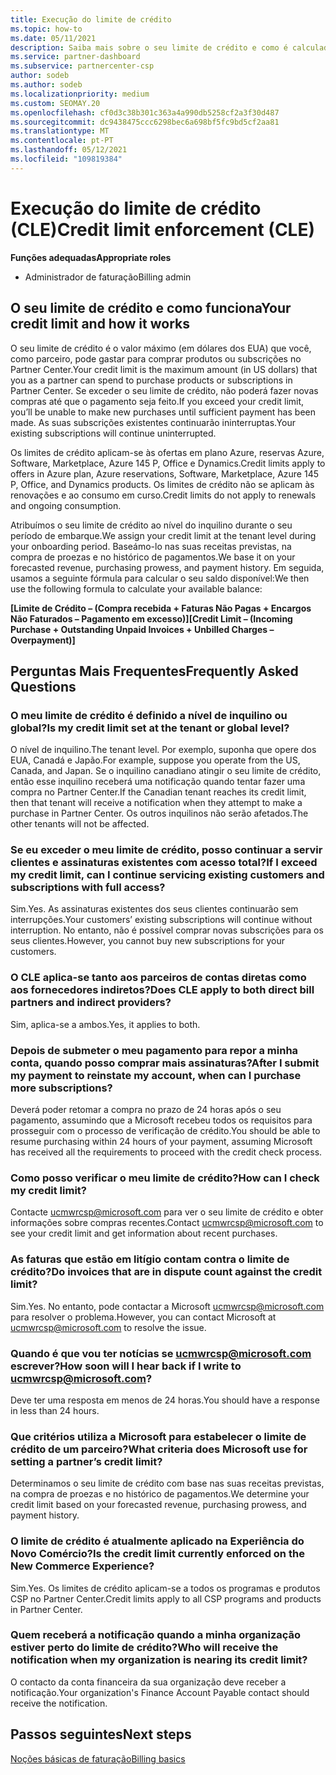 ```yaml
---
title: Execução do limite de crédito
ms.topic: how-to
ms.date: 05/11/2021
description: Saiba mais sobre o seu limite de crédito e como é calculado. Inclui FAQ.
ms.service: partner-dashboard
ms.subservice: partnercenter-csp
author: sodeb
ms.author: sodeb
ms.localizationpriority: medium
ms.custom: SEOMAY.20
ms.openlocfilehash: cf0d3c38b301c363a4a990db5258cf2a3f30d487
ms.sourcegitcommit: dc9438475ccc6298bec6a698bf5fc9bd5cf2aa81
ms.translationtype: MT
ms.contentlocale: pt-PT
ms.lasthandoff: 05/12/2021
ms.locfileid: "109819384"
---
```

# <a name="credit-limit-enforcement-cle"></a><span data-ttu-id="1f28c-104">Execução do limite de crédito (CLE)</span><span class="sxs-lookup"><span data-stu-id="1f28c-104">Credit limit enforcement (CLE)</span></span>

<span data-ttu-id="1f28c-105">**Funções adequadas**</span><span class="sxs-lookup"><span data-stu-id="1f28c-105">**Appropriate roles**</span></span>

- <span data-ttu-id="1f28c-106">Administrador de faturação</span><span class="sxs-lookup"><span data-stu-id="1f28c-106">Billing admin</span></span>

## <a name="your-credit-limit-and-how-it-works"></a><span data-ttu-id="1f28c-107">O seu limite de crédito e como funciona</span><span class="sxs-lookup"><span data-stu-id="1f28c-107">Your credit limit and how it works</span></span>

<span data-ttu-id="1f28c-108">O seu limite de crédito é o valor máximo (em dólares dos EUA) que você, como parceiro, pode gastar para comprar produtos ou subscrições no Partner Center.</span><span class="sxs-lookup"><span data-stu-id="1f28c-108">Your credit limit is the maximum amount (in US dollars) that you as a partner can spend to purchase products or subscriptions in Partner Center.</span></span> <span data-ttu-id="1f28c-109">Se exceder o seu limite de crédito, não poderá fazer novas compras até que o pagamento seja feito.</span><span class="sxs-lookup"><span data-stu-id="1f28c-109">If you exceed your credit limit, you’ll be unable to make new purchases until sufficient payment has been made.</span></span> <span data-ttu-id="1f28c-110">As suas subscrições existentes continuarão ininterruptas.</span><span class="sxs-lookup"><span data-stu-id="1f28c-110">Your existing subscriptions will continue uninterrupted.</span></span>

<span data-ttu-id="1f28c-111">Os limites de crédito aplicam-se às ofertas em plano Azure, reservas Azure, Software, Marketplace, Azure 145 P, Office e Dynamics.</span><span class="sxs-lookup"><span data-stu-id="1f28c-111">Credit limits apply to offers in Azure plan, Azure reservations, Software, Marketplace, Azure 145 P, Office, and Dynamics products.</span></span> <span data-ttu-id="1f28c-112">Os limites de crédito não se aplicam às renovações e ao consumo em curso.</span><span class="sxs-lookup"><span data-stu-id="1f28c-112">Credit limits do not apply to renewals and ongoing consumption.</span></span>

<span data-ttu-id="1f28c-113">Atribuímos o seu limite de crédito ao nível do inquilino durante o seu período de embarque.</span><span class="sxs-lookup"><span data-stu-id="1f28c-113">We assign your credit limit at the tenant level during your onboarding period.</span></span> <span data-ttu-id="1f28c-114">Baseámo-lo nas suas receitas previstas, na compra de proezas e no histórico de pagamentos.</span><span class="sxs-lookup"><span data-stu-id="1f28c-114">We base it on your forecasted revenue, purchasing prowess, and payment history.</span></span> <span data-ttu-id="1f28c-115">Em seguida, usamos a seguinte fórmula para calcular o seu saldo disponível:</span><span class="sxs-lookup"><span data-stu-id="1f28c-115">We then use the following formula to calculate your available balance:</span></span>

<span data-ttu-id="1f28c-116">**[Limite de Crédito – (Compra recebida + Faturas Não Pagas + Encargos Não Faturados – Pagamento em excesso)]**</span><span class="sxs-lookup"><span data-stu-id="1f28c-116">**[Credit Limit – (Incoming Purchase + Outstanding Unpaid Invoices + Unbilled Charges – Overpayment)]**</span></span>

## <a name="frequently-asked-questions"></a><span data-ttu-id="1f28c-117">Perguntas Mais Frequentes</span><span class="sxs-lookup"><span data-stu-id="1f28c-117">Frequently Asked Questions</span></span>

### <a name="is-my-credit-limit-set-at-the-tenant-or-global-level"></a><span data-ttu-id="1f28c-118">O meu limite de crédito é definido a nível de inquilino ou global?</span><span class="sxs-lookup"><span data-stu-id="1f28c-118">Is my credit limit set at the tenant or global level?</span></span>

<span data-ttu-id="1f28c-119">O nível de inquilino.</span><span class="sxs-lookup"><span data-stu-id="1f28c-119">The tenant level.</span></span> <span data-ttu-id="1f28c-120">Por exemplo, suponha que opere dos EUA, Canadá e Japão.</span><span class="sxs-lookup"><span data-stu-id="1f28c-120">For example, suppose you operate from the US, Canada, and Japan.</span></span> <span data-ttu-id="1f28c-121">Se o inquilino canadiano atingir o seu limite de crédito, então esse inquilino receberá uma notificação quando tentar fazer uma compra no Partner Center.</span><span class="sxs-lookup"><span data-stu-id="1f28c-121">If the Canadian tenant reaches its credit limit, then that tenant will receive a notification when they attempt to make a purchase in Partner Center.</span></span> <span data-ttu-id="1f28c-122">Os outros inquilinos não serão afetados.</span><span class="sxs-lookup"><span data-stu-id="1f28c-122">The other tenants will not be affected.</span></span> 

### <a name="if-i-exceed-my-credit-limit-can-i-continue-servicing-existing-customers-and-subscriptions-with-full-access"></a><span data-ttu-id="1f28c-123">Se eu exceder o meu limite de crédito, posso continuar a servir clientes e assinaturas existentes com acesso total?</span><span class="sxs-lookup"><span data-stu-id="1f28c-123">If I exceed my credit limit, can I continue servicing existing customers and subscriptions with full access?</span></span>

<span data-ttu-id="1f28c-124">Sim.</span><span class="sxs-lookup"><span data-stu-id="1f28c-124">Yes.</span></span> <span data-ttu-id="1f28c-125">As assinaturas existentes dos seus clientes continuarão sem interrupções.</span><span class="sxs-lookup"><span data-stu-id="1f28c-125">Your customers’ existing subscriptions will continue without interruption.</span></span> <span data-ttu-id="1f28c-126">No entanto, não é possível comprar novas subscrições para os seus clientes.</span><span class="sxs-lookup"><span data-stu-id="1f28c-126">However, you cannot buy new subscriptions for your customers.</span></span>

### <a name="does-cle-apply-to-both-direct-bill-partners-and-indirect-providers"></a><span data-ttu-id="1f28c-127">O CLE aplica-se tanto aos parceiros de contas diretas como aos fornecedores indiretos?</span><span class="sxs-lookup"><span data-stu-id="1f28c-127">Does CLE apply to both direct bill partners and indirect providers?</span></span>

<span data-ttu-id="1f28c-128">Sim, aplica-se a ambos.</span><span class="sxs-lookup"><span data-stu-id="1f28c-128">Yes, it applies to both.</span></span>

### <a name="after-i-submit-my-payment-to-reinstate-my-account-when-can-i-purchase-more-subscriptions"></a><span data-ttu-id="1f28c-129">Depois de submeter o meu pagamento para repor a minha conta, quando posso comprar mais assinaturas?</span><span class="sxs-lookup"><span data-stu-id="1f28c-129">After I submit my payment to reinstate my account, when can I purchase more subscriptions?</span></span> 

<span data-ttu-id="1f28c-130">Deverá poder retomar a compra no prazo de 24 horas após o seu pagamento, assumindo que a Microsoft recebeu todos os requisitos para prosseguir com o processo de verificação de crédito.</span><span class="sxs-lookup"><span data-stu-id="1f28c-130">You should be able to resume purchasing within 24 hours of your payment, assuming Microsoft has received all the requirements to proceed with the credit check process.</span></span>

### <a name="how-can-i-check-my-credit-limit"></a><span data-ttu-id="1f28c-131">Como posso verificar o meu limite de crédito?</span><span class="sxs-lookup"><span data-stu-id="1f28c-131">How can I check my credit limit?</span></span>

<span data-ttu-id="1f28c-132">Contacte [ucmwrcsp@microsoft.com](mailto:ucmwrcsp@microsoft.com) para ver o seu limite de crédito e obter informações sobre compras recentes.</span><span class="sxs-lookup"><span data-stu-id="1f28c-132">Contact [ucmwrcsp@microsoft.com](mailto:ucmwrcsp@microsoft.com) to see your credit limit and get information about recent purchases.</span></span>

### <a name="do-invoices-that-are-in-dispute-count-against-the-credit-limit"></a><span data-ttu-id="1f28c-133">As faturas que estão em litígio contam contra o limite de crédito?</span><span class="sxs-lookup"><span data-stu-id="1f28c-133">Do invoices that are in dispute count against the credit limit?</span></span>

<span data-ttu-id="1f28c-134">Sim.</span><span class="sxs-lookup"><span data-stu-id="1f28c-134">Yes.</span></span> <span data-ttu-id="1f28c-135">No entanto, pode contactar a Microsoft [ucmwrcsp@microsoft.com](mailto:ucmwrcsp@microsoft.com) para resolver o problema.</span><span class="sxs-lookup"><span data-stu-id="1f28c-135">However, you can contact Microsoft at [ucmwrcsp@microsoft.com](mailto:ucmwrcsp@microsoft.com) to resolve the issue.</span></span>

### <a name="how-soon-will-i-hear-back-if-i-write-to-ucmwrcspmicrosoftcom"></a><span data-ttu-id="1f28c-136">Quando é que vou ter notícias se ucmwrcsp@microsoft.com escrever?</span><span class="sxs-lookup"><span data-stu-id="1f28c-136">How soon will I hear back if I write to ucmwrcsp@microsoft.com?</span></span>

<span data-ttu-id="1f28c-137">Deve ter uma resposta em menos de 24 horas.</span><span class="sxs-lookup"><span data-stu-id="1f28c-137">You should have a response in less than 24 hours.</span></span> 

### <a name="what-criteria-does-microsoft-use-for-setting-a-partners-credit-limit"></a><span data-ttu-id="1f28c-138">Que critérios utiliza a Microsoft para estabelecer o limite de crédito de um parceiro?</span><span class="sxs-lookup"><span data-stu-id="1f28c-138">What criteria does Microsoft use for setting a partner’s credit limit?</span></span>

<span data-ttu-id="1f28c-139">Determinamos o seu limite de crédito com base nas suas receitas previstas, na compra de proezas e no histórico de pagamentos.</span><span class="sxs-lookup"><span data-stu-id="1f28c-139">We determine your credit limit based on your forecasted revenue, purchasing prowess, and payment history.</span></span>

### <a name="is-the-credit-limit-currently-enforced-on-the-new-commerce-experience"></a><span data-ttu-id="1f28c-140">O limite de crédito é atualmente aplicado na Experiência do Novo Comércio?</span><span class="sxs-lookup"><span data-stu-id="1f28c-140">Is the credit limit currently enforced on the New Commerce Experience?</span></span>

<span data-ttu-id="1f28c-141">Sim.</span><span class="sxs-lookup"><span data-stu-id="1f28c-141">Yes.</span></span> <span data-ttu-id="1f28c-142">Os limites de crédito aplicam-se a todos os programas e produtos CSP no Partner Center.</span><span class="sxs-lookup"><span data-stu-id="1f28c-142">Credit limits apply to all CSP programs and products in Partner Center.</span></span>

### <a name="who-will-receive-the-notification-when-my-organization-is-nearing-its-credit-limit"></a><span data-ttu-id="1f28c-143">Quem receberá a notificação quando a minha organização estiver perto do limite de crédito?</span><span class="sxs-lookup"><span data-stu-id="1f28c-143">Who will receive the notification when my organization is nearing its credit limit?</span></span>

<span data-ttu-id="1f28c-144">O contacto da conta financeira da sua organização deve receber a notificação.</span><span class="sxs-lookup"><span data-stu-id="1f28c-144">Your organization's Finance Account Payable contact should receive the notification.</span></span>

## <a name="next-steps"></a><span data-ttu-id="1f28c-145">Passos seguintes</span><span class="sxs-lookup"><span data-stu-id="1f28c-145">Next steps</span></span>

[<span data-ttu-id="1f28c-146">Noções básicas de faturação</span><span class="sxs-lookup"><span data-stu-id="1f28c-146">Billing basics</span></span>](./billing-basics.md)
